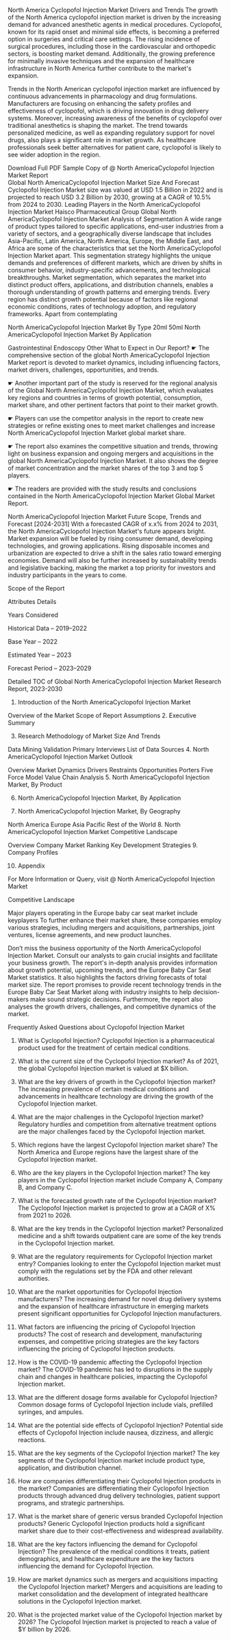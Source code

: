 North America Cyclopofol Injection Market Drivers and Trends
The growth of the North America cyclopofol injection market is driven by the increasing demand for advanced anesthetic agents in medical procedures. Cyclopofol, known for its rapid onset and minimal side effects, is becoming a preferred option in surgeries and critical care settings. The rising incidence of surgical procedures, including those in the cardiovascular and orthopedic sectors, is boosting market demand. Additionally, the growing preference for minimally invasive techniques and the expansion of healthcare infrastructure in North America further contribute to the market's expansion.

Trends in the North American cyclopofol injection market are influenced by continuous advancements in pharmacology and drug formulations. Manufacturers are focusing on enhancing the safety profiles and effectiveness of cyclopofol, which is driving innovation in drug delivery systems. Moreover, increasing awareness of the benefits of cyclopofol over traditional anesthetics is shaping the market. The trend towards personalized medicine, as well as expanding regulatory support for novel drugs, also plays a significant role in market growth. As healthcare professionals seek better alternatives for patient care, cyclopofol is likely to see wider adoption in the region.

Download Full PDF Sample Copy of @ North AmericaCyclopofol Injection Market Report  
Global North AmericaCyclopofol Injection Market Size And Forecast
Cyclopofol Injection Market size was valued at USD 1.5 Billion in 2022 and is projected to reach USD 3.2 Billion by 2030, growing at a CAGR of 10.5% from 2024 to 2030.
Leading Players in the North AmericaCyclopofol Injection Market
Haisco Pharmaceutical Group
Global North AmericaCyclopofol Injection Market Analysis of Segmentation
A wide range of product types tailored to specific applications, end-user industries from a variety of sectors, and a geographically diverse landscape that includes Asia-Pacific, Latin America, North America, Europe, the Middle East, and Africa are some of the characteristics that set the North AmericaCyclopofol Injection Market apart. This segmentation strategy highlights the unique demands and preferences of different markets, which are driven by shifts in consumer behavior, industry-specific advancements, and technological breakthroughs. Market segmentation, which separates the market into distinct product offers, applications, and distribution channels, enables a thorough understanding of growth patterns and emerging trends. Every region has distinct growth potential because of factors like regional economic conditions, rates of technology adoption, and regulatory frameworks. Apart from contemplating

North AmericaCyclopofol Injection Market By Type
20ml
50ml
North AmericaCyclopofol Injection Market By Application

Gastrointestinal Endoscopy
Other
What to Expect in Our Report?
☛ The comprehensive section of the global North AmericaCyclopofol Injection Market report is devoted to market dynamics, including influencing factors, market drivers, challenges, opportunities, and trends.

☛ Another important part of the study is reserved for the regional analysis of the Global North AmericaCyclopofol Injection Market, which evaluates key regions and countries in terms of growth potential, consumption, market share, and other pertinent factors that point to their market growth.

☛ Players can use the competitor analysis in the report to create new strategies or refine existing ones to meet market challenges and increase North AmericaCyclopofol Injection Market global market share.

☛ The report also examines the competitive situation and trends, throwing light on business expansion and ongoing mergers and acquisitions in the global North AmericaCyclopofol Injection Market. It also shows the degree of market concentration and the market shares of the top 3 and top 5 players.

☛ The readers are provided with the study results and conclusions contained in the North AmericaCyclopofol Injection Market Global Market Report.

North AmericaCyclopofol Injection Market Future Scope, Trends and Forecast [2024-2031]
With a forecasted CAGR of x.x% from 2024 to 2031, the North AmericaCyclopofol Injection Market's future appears bright. Market expansion will be fueled by rising consumer demand, developing technologies, and growing applications. Rising disposable incomes and urbanization are expected to drive a shift in the sales ratio toward emerging economies. Demand will also be further increased by sustainability trends and legislative backing, making the market a top priority for investors and industry participants in the years to come.

Scope of the Report

Attributes Details

Years Considered

Historical Data – 2019–2022

Base Year – 2022

Estimated Year – 2023

Forecast Period – 2023–2029

Detailed TOC of Global North AmericaCyclopofol Injection Market Research Report, 2023-2030
1. Introduction of the North AmericaCyclopofol Injection Market

Overview of the Market
Scope of Report
Assumptions
2. Executive Summary

3. Research Methodology of Market Size And Trends

Data Mining
Validation
Primary Interviews
List of Data Sources
4. North AmericaCyclopofol Injection Market Outlook

Overview
Market Dynamics
Drivers
Restraints
Opportunities
Porters Five Force Model
Value Chain Analysis
5. North AmericaCyclopofol Injection Market, By Product

6. North AmericaCyclopofol Injection Market, By Application

7. North AmericaCyclopofol Injection Market, By Geography

North America
Europe
Asia Pacific
Rest of the World
8. North AmericaCyclopofol Injection Market Competitive Landscape

Overview
Company Market Ranking
Key Development Strategies
9. Company Profiles

10. Appendix

For More Information or Query, visit @ North AmericaCyclopofol Injection Market

Competitive Landscape

Major players operating in the Europe baby car seat market include keyplayers To further enhance their market share, these companies employ various strategies, including mergers and acquisitions, partnerships, joint ventures, license agreements, and new product launches.

Don’t miss the business opportunity of the North AmericaCyclopofol Injection Market. Consult our analysts to gain crucial insights and facilitate your business growth.
The report's in-depth analysis provides information about growth potential, upcoming trends, and the Europe Baby Car Seat Market statistics. It also highlights the factors driving forecasts of total market size. The report promises to provide recent technology trends in the Europe Baby Car Seat Market along with industry insights to help decision-makers make sound strategic decisions. Furthermore, the report also analyses the growth drivers, challenges, and competitive dynamics of the market.

Frequently Asked Questions about Cyclopofol Injection Market
1. What is Cyclopofol Injection?
Cyclopofol Injection is a pharmaceutical product used for the treatment of certain medical conditions.

2. What is the current size of the Cyclopofol Injection market?
As of 2021, the global Cyclopofol Injection market is valued at $X billion.

3. What are the key drivers of growth in the Cyclopofol Injection market?
The increasing prevalence of certain medical conditions and advancements in healthcare technology are driving the growth of the Cyclopofol Injection market.

4. What are the major challenges in the Cyclopofol Injection market?
Regulatory hurdles and competition from alternative treatment options are the major challenges faced by the Cyclopofol Injection market.

5. Which regions have the largest Cyclopofol Injection market share?
The North America and Europe regions have the largest share of the Cyclopofol Injection market.

6. Who are the key players in the Cyclopofol Injection market?
The key players in the Cyclopofol Injection market include Company A, Company B, and Company C.

7. What is the forecasted growth rate of the Cyclopofol Injection market?
The Cyclopofol Injection market is projected to grow at a CAGR of X% from 2021 to 2026.

8. What are the key trends in the Cyclopofol Injection market?
Personalized medicine and a shift towards outpatient care are some of the key trends in the Cyclopofol Injection market.

9. What are the regulatory requirements for Cyclopofol Injection market entry?
Companies looking to enter the Cyclopofol Injection market must comply with the regulations set by the FDA and other relevant authorities.

10. What are the market opportunities for Cyclopofol Injection manufacturers?
The increasing demand for novel drug delivery systems and the expansion of healthcare infrastructure in emerging markets present significant opportunities for Cyclopofol Injection manufacturers.

11. What factors are influencing the pricing of Cyclopofol Injection products?
The cost of research and development, manufacturing expenses, and competitive pricing strategies are the key factors influencing the pricing of Cyclopofol Injection products.

12. How is the COVID-19 pandemic affecting the Cyclopofol Injection market?
The COVID-19 pandemic has led to disruptions in the supply chain and changes in healthcare policies, impacting the Cyclopofol Injection market.

13. What are the different dosage forms available for Cyclopofol Injection?
Common dosage forms of Cyclopofol Injection include vials, prefilled syringes, and ampules.

14. What are the potential side effects of Cyclopofol Injection?
Potential side effects of Cyclopofol Injection include nausea, dizziness, and allergic reactions.

15. What are the key segments of the Cyclopofol Injection market?
The key segments of the Cyclopofol Injection market include product type, application, and distribution channel.

16. How are companies differentiating their Cyclopofol Injection products in the market?
Companies are differentiating their Cyclopofol Injection products through advanced drug delivery technologies, patient support programs, and strategic partnerships.

17. What is the market share of generic versus branded Cyclopofol Injection products?
Generic Cyclopofol Injection products hold a significant market share due to their cost-effectiveness and widespread availability.

18. What are the key factors influencing the demand for Cyclopofol Injection?
The prevalence of the medical conditions it treats, patient demographics, and healthcare expenditure are the key factors influencing the demand for Cyclopofol Injection.

19. How are market dynamics such as mergers and acquisitions impacting the Cyclopofol Injection market?
Mergers and acquisitions are leading to market consolidation and the development of integrated healthcare solutions in the Cyclopofol Injection market.

20. What is the projected market value of the Cyclopofol Injection market by 2026?
The Cyclopofol Injection market is projected to reach a value of $Y billion by 2026.
